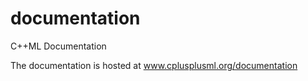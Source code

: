 documentation
=============

C++ML Documentation

The documentation is hosted at www.cplusplusml.org/documentation